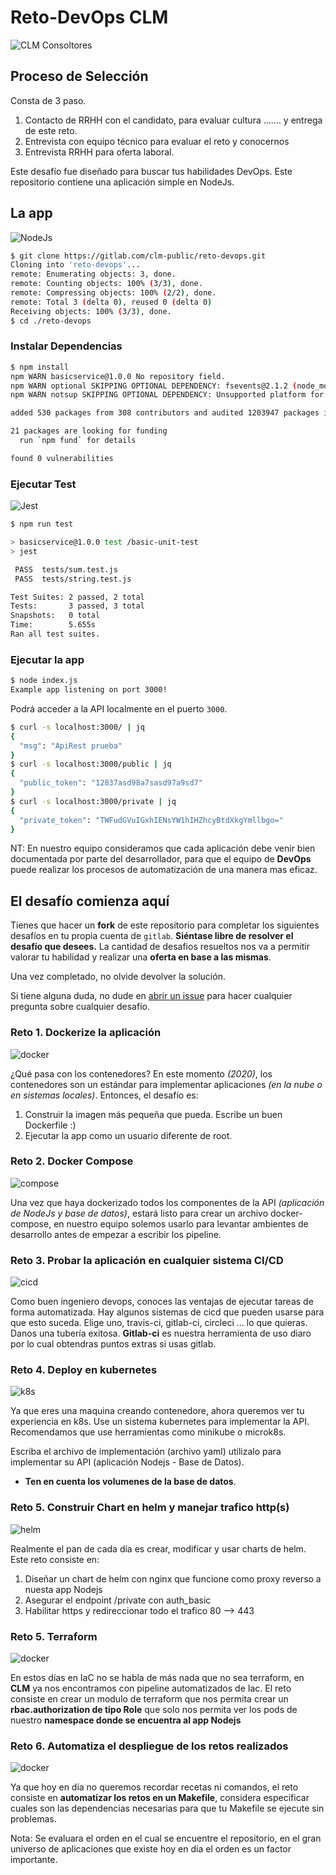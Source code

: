 # Reto-DevOps CLM
![CLM Consoltores](./img/clm.png)
## Proceso de Selección

Consta de 3 paso.
  1. Contacto de RRHH con el candidato, para evaluar cultura ....... y entrega de este reto.
  2. Entrevista con equipo técnico para evaluar el reto y conocernos
  3. Entrevista RRHH para oferta laboral.

Este desafío fue diseñado para buscar tus habilidades DevOps. Este repositorio contiene una aplicación simple en NodeJs.

## La app
![NodeJs](./img/nodejs.png)

```bash
$ git clone https://gitlab.com/clm-public/reto-devops.git
Cloning into 'reto-devops'...
remote: Enumerating objects: 3, done.
remote: Counting objects: 100% (3/3), done.
remote: Compressing objects: 100% (2/2), done.
remote: Total 3 (delta 0), reused 0 (delta 0)
Receiving objects: 100% (3/3), done.
$ cd ./reto-devops

```
### Instalar Dependencias
```bash
$ npm install
npm WARN basicservice@1.0.0 No repository field.
npm WARN optional SKIPPING OPTIONAL DEPENDENCY: fsevents@2.1.2 (node_modules/fsevents):
npm WARN notsup SKIPPING OPTIONAL DEPENDENCY: Unsupported platform for fsevents@2.1.2: wanted {"os":"darwin","arch":"any"} (current: {"os":"linux","arch":"x64"})

added 530 packages from 308 contributors and audited 1203947 packages in 34.589s

21 packages are looking for funding
  run `npm fund` for details

found 0 vulnerabilities
```
### Ejecutar Test
![Jest](./img/jest.jpg)

```bash
$ npm run test

> basicservice@1.0.0 test /basic-unit-test
> jest

 PASS  tests/sum.test.js
 PASS  tests/string.test.js

Test Suites: 2 passed, 2 total
Tests:       3 passed, 3 total
Snapshots:   0 total
Time:        5.655s
Ran all test suites.
```

### Ejecutar la app
```bash
$ node index.js
Example app listening on port 3000!
```
Podrá acceder a la API localmente en el puerto `3000`.

```bash
$ curl -s localhost:3000/ | jq
{
  "msg": "ApiRest prueba"
}
$ curl -s localhost:3000/public | jq
{
  "public_token": "12837asd98a7sasd97a9sd7"
}
$ curl -s localhost:3000/private | jq
{
  "private_token": "TWFudGVuIGxhIENsYW1hIHZhcyBtdXkgYmllbgo="
}
```

NT: En nuestro equipo consideramos que cada aplicación debe venir bien documentada por parte del desarrollador, para que el equipo de **DevOps** puede realizar los procesos de automatización de una manera mas eficaz.

## El desafío comienza aquí
Tienes que hacer un **fork** de este repositorio para completar los siguientes desafíos en tu propia cuenta de `gitlab`. **Siéntase libre de resolver el desafío que desees.** La cantidad de desafios resueltos nos va a permitir valorar tu habilidad y realizar una **oferta en base a las mismas**.

Una vez completado, no olvide devolver la solución.

Si tiene alguna duda, no dude en [abrir un issue](https://gitlab.com/clm-public/reto-devops/issues) para hacer cualquier pregunta sobre cualquier desafío.

### Reto 1. Dockerize la aplicación
![docker](./img/nodedoker.jpg)

¿Qué pasa con los contenedores? En este momento *(2020)*, los contenedores son un estándar para implementar aplicaciones *(en la nube o en sistemas locales)*. Entonces, el desafío es:
1. Construir la imagen más pequeña que pueda. Escribe un buen Dockerfile :)
2. Ejecutar la app como un usuario diferente de root.

### Reto 2. Docker Compose
![compose](./img/docker-compose.png)

Una vez que haya dockerizado todos los componentes de la API *(aplicación de NodeJs y base de datos)*, estará listo para crear un archivo docker-compose, en nuestro equipo solemos usarlo para levantar ambientes de desarrollo antes de empezar a escribir los pipeline.

### Reto 3. Probar la aplicación en cualquier sistema CI/CD
![cicd](./img/cicd.jpg)

Como buen ingeniero devops, conoces las ventajas de ejecutar tareas de forma automatizada. Hay algunos sistemas de cicd que pueden usarse para que esto suceda. Elige uno, travis-ci, gitlab-ci, circleci ... lo que quieras. Danos una tubería exitosa. **Gitlab-ci** es nuestra herramienta de uso diaro por lo cual obtendras puntos extras si usas gitlab.

### Reto 4. Deploy en kubernetes
![k8s](./img/k8s.png)

Ya que eres una maquina creando contenedore, ahora queremos ver tu experiencia en k8s. Use un sistema kubernetes para implementar la API. Recomendamos que use herramientas como minikube o microk8s.

Escriba el archivo de implementación (archivo yaml) utilizalo para implementar su API (aplicación Nodejs - Base de Datos).

* **Ten en cuenta los volumenes de la base de datos**.

### Reto 5. Construir Chart en helm y manejar trafico http(s)
![helm](./img/helm-logo-1.jpg)

Realmente el pan de cada día es crear, modificar y usar charts de helm. Este reto consiste en:

1. Diseñar un chart de helm con nginx que funcione como proxy reverso a nuesta app Nodejs
2. Asegurar el endpoint /private con auth_basic
3. Habilitar https y redireccionar todo el trafico 80 --> 443

### Reto 5. Terraform
![docker](./img/tf.png)

En estos días en IaC no se habla de más nada que no sea terraform, en **CLM** ya nos encontramos con pipeline automatizados de Iac. El reto consiste en crear un modulo de terraform que nos permita crear un **rbac.authorization de tipo Role** que solo nos permita ver los pods de nuestro **namespace donde se encuentra al app Nodejs**

### Reto 6. Automatiza el despliegue de los retos realizados
![docker](./img/make.gif)

Ya que hoy en día no queremos recordar recetas ni comandos, el reto consiste en **automatizar los retos en un Makefile**, considera especificar cuales son las dependencias necesarias para que tu Makefile se ejecute sin problemas.


Nota: Se evaluara el orden en el cual se encuentre el repositorio, en el gran universo de aplicaciones que existe hoy en día el orden es un factor importante.
